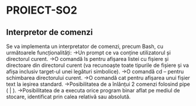 # PROIECT-SO2
## Interpretor de comenzi

Se va implementa un interpretator de comenzi, precum Bash, cu următoarele funcționalități:
  ->Un prompt ce va conține utilizatorul și directorul curent.
  ->O comandă ls pentru afișarea listei cu fișiere și directoare din directorul curent (va recunoaște toate tipurile de fișiere și va afișa inclusiv target-ul unei legături simbolice).
  ->O comandă cd – pentru schimbarea directorului curent.
  ->O comandă cat pentru afișarea unui fișier text la ieșirea standard.
  ->Posibilitatea de a înlănțui 2 comenzi folosind pipe ( | ).
  ->Posibilitatea de a executa orice program binar aflat pe mediul de stocare, identificat prin calea relativă sau absolută.
